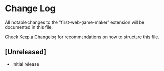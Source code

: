 # Change Log

All notable changes to the "first-web-game-maker" extension will be documented in this file.

Check [Keep a Changelog](http://keepachangelog.com/) for recommendations on how to structure this file.

## [Unreleased]

- Initial release
